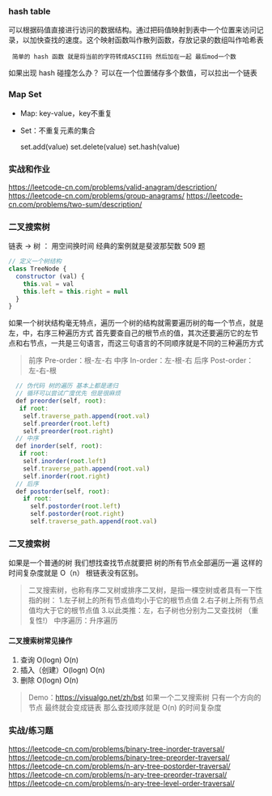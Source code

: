 ### hash table

可以根据码值直接进行访问的数据结构。通过把码值映射到表中一个位置来访问记录，以加快查找的速度。这个映射函数叫作散列函数，存放记录的数组叫作哈希表
```
 简单的 hash 函数 就是将当前的字符转成ASCII码 然后加在一起 最后mod一个数
```
如果出现 hash 碰撞怎么办？
可以在一个位置储存多个数值，可以拉出一个链表
### Map Set
 + Map: key-value，key不重复

 + Set：不重复元素的集合
   
   set.add(value)
   set.delete(value)
   set.hash(value)
### 实战和作业
  https://leetcode-cn.com/problems/valid-anagram/description/
  https://leetcode-cn.com/problems/group-anagrams/
  https://leetcode-cn.com/problems/two-sum/description/
### 二叉搜索树
链表 -> 树 ： 用空间换时间
经典的案例就是斐波那契数 509 题
```js
// 定义一个树结构
class TreeNode {
  constructor (val) {
    this.val = val
    this.left = this.right = null
  }
}
```
如果一个树状结构毫无特点，遍历一个树的结构就需要遍历树的每一个节点，就是左，中，右序三种遍历方式
首先要查自己的根节点的值，其次还要遍历它的左节点和右节点，一共是三句语言，而这三句语言的不同顺序就是不同的三种遍历方式
>  前序 Pre-order：根-左-右  中序 In-order：左-根-右  后序 Post-order：左-右-根
```js
  // 伪代码 树的遍历 基本上都是递归
  // 循环可以尝试广度优先 但是很麻烦
  def preorder(self, root):
   if root:
    self.traverse_path.append(root.val)
    self.preorder(root.left)
    self.preorder(root.right)
  // 中序
  def inorder(self, root):
   if root:
    self.inorder(root.left)
    self.traverse_path.append(root.val)
    self.inorder(root.right)
  // 后序
  def postorder(self, root):
    if root:
      self.postorder(root.left)
      self.postorder(root.right)
      self.traverse_path.append(root.val)
```
### 二叉搜索树
如果是一个普通的树 我们想找查找节点就要把 树的所有节点全部遍历一遍 这样的时间复杂度就是 O（n） 根链表没有区别。
> 二叉搜索树，也称有序二叉树或排序二叉树，是指一棵空树或者具有一下性指的树：
> 1.左子树上的所有节点值均小于它的根节点值 2.右子树上所有节点值均大于它的根节点值 3.以此类推：左，右子树也分别为二叉查找树 （重复性!）
中序遍历：升序遍历
#### 二叉搜索树常见操作
1. 查询 O(logn) O(n)
2. 插入（创建）O(logn) O(n)
3. 删除 O(logn) O(n)
> Demo：https://visualgo.net/zh/bst
如果一个二叉搜索树 只有一个方向的节点 最终就会变成链表 那么查找顺序就是 O(n) 的时间复杂度
### 实战/练习题
  https://leetcode-cn.com/problems/binary-tree-inorder-traversal/
  https://leetcode-cn.com/problems/binary-tree-preorder-traversal/
  https://leetcode-cn.com/problems/n-ary-tree-postorder-traversal/
  https://leetcode-cn.com/problems/n-ary-tree-preorder-traversal/
  https://leetcode-cn.com/problems/n-ary-tree-level-order-traversal/